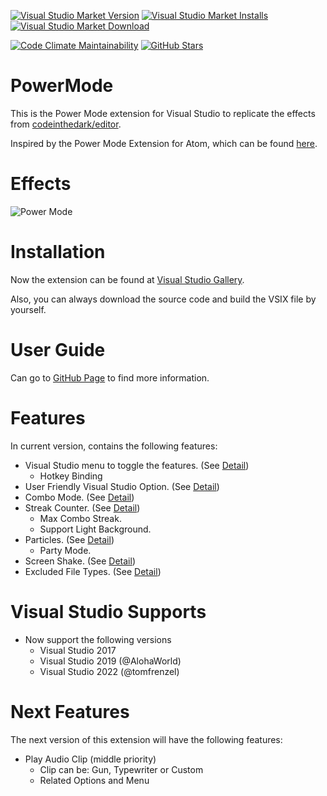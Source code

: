 ﻿[![Visual Studio Market Version](https://img.shields.io/visual-studio-marketplace/v/BigEgg.PowerMode?logo=visual-studio-code&logoColor=68217A&label=Latest%20Version&style=flat-square)](https://marketplace.visualstudio.com/items?itemName=BigEgg.PowerMode)
[![Visual Studio Market Installs](https://img.shields.io/visual-studio-marketplace/i/BigEgg.PowerMode?logo=visual-studio-code&logoColor=68217A&label=Installs&style=flat-square)](https://marketplace.visualstudio.com/items?itemName=BigEgg.PowerMode)
[![Visual Studio Market Download](https://img.shields.io/visual-studio-marketplace/d/BigEgg.PowerMode?logo=visual-studio-code&logoColor=68217A&label=Downloads&style=flat-square)](https://marketplace.visualstudio.com/items?itemName=BigEgg.PowerMode)

[![Code Climate Maintainability](https://img.shields.io/codeclimate/maintainability/BigEggTools/PowerMode?label=Maintainability&logo=code-climate&style=flat-square)](https://codeclimate.com/github/BigEggTools/PowerMode)
[![GitHub Stars](https://img.shields.io/github/stars/BigEggTools/PowerMode?style=social)](https://github.com/BigEggTools/PowerMode)

# PowerMode
This is the Power Mode extension for Visual Studio to replicate the effects from [codeinthedark/editor](https://github.com/codeinthedark/editor).

Inspired by the Power Mode Extension for Atom, which can be found [here](https://atom.io/packages/activate-power-mode).

# Effects
![Power Mode](PowerMode.gif)

# Installation
Now the extension can be found at [Visual Studio Gallery](https://marketplace.visualstudio.com/items?itemName=BigEgg.PowerMode).

Also, you can always download the source code and build the VSIX file by yourself.

# User Guide
Can go to [GitHub Page](https://bigeggtools.github.io/PowerMode/) to find more information.

# Features
In current version, contains the following features:

* Visual Studio menu to toggle the features. (See [Detail](https://bigeggtools.github.io/PowerMode/menu/))
  + Hotkey Binding
* User Friendly Visual Studio Option. (See [Detail](https://bigeggtools.github.io/PowerMode/options/))
* Combo Mode. (See [Detail](https://bigeggtools.github.io/PowerMode/combomode/))
* Streak Counter. (See [Detail](https://bigeggtools.github.io/PowerMode/streakcounter/))
  + Max Combo Streak.
  + Support Light Background.
* Particles. (See [Detail](https://bigeggtools.github.io/PowerMode/particles/))
  + Party Mode.
* Screen Shake. (See [Detail](https://bigeggtools.github.io/PowerMode/screenshake/))
* Excluded File Types. (See [Detail](https://bigeggtools.github.io/PowerMode/options/general/))

# Visual Studio Supports
* Now support the following versions
  + Visual Studio 2017
  + Visual Studio 2019 (@AlohaWorld)
  + Visual Studio 2022 (@tomfrenzel)

# Next Features
The next version of this extension will have the following features:

* Play Audio Clip (middle priority)
  + Clip can be: Gun, Typewriter or Custom
  + Related Options and Menu
